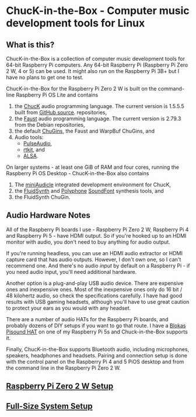 # ChucK-in-the-Box - Computer music development tools for Linux

## What is this?

ChucK-in-the-Box is a collection of computer music development tools
for 64-bit Raspberry Pi computers. Any 64-bit Raspberry Pi (Raspberry
Pi Zero 2 W, 4 or 5) can be used. It might also run on the Raspberry
Pi 3B+ but I have no plans to get one to test.

ChucK-in-the-Box for the Raspberry Pi Zero 2 W is built on the
command-line Raspberry Pi OS Lite and contains

1. the [ChucK](https://chuck.stanford.edu/)
audio programming language. The current version is 1.5.5.5 built from
[GitHub source](https://github.com/ccrma/chuck).
repositories,
2. the [Faust](https://faust.grame.fr/)
audio programming language. The current version is 2.79.3 from the Debian
repositories,
3. the default [ChuGins](https://github.com/ccrma/chugins),
the Faust and WarpBuf ChuGins, and
4. Audio tools:
    - [PulseAudio](https://www.freedesktop.org/wiki/Software/PulseAudio/),
    - [rtkit](https://venam.net/blog/unix/2025/03/24/rtkit.html), and
    - [ALSA](https://www.alsa-project.org/wiki/Main_Page).

On larger systems - at least one GiB of RAM and four cores, running the
Raspberry Pi OS Desktop - ChucK-in-the-Box also contains

1. The [miniAudicle](https://audicle.cs.princeton.edu/mini/)
integrated development environment for ChucK,
2. the [FluidSynth](https://www.fluidsynth.org/) and
[Polyphone](https://www.polyphone.io/en)
[SoundFont](https://en.wikipedia.org/wiki/SoundFont) synthesis tools, and
3. the FluidSynth ChuGin.

## Audio Hardware Notes
 
All of the Raspberry Pi boards I use - Raspberry Pi Zero 2 W,
Raspberry Pi 4 and Raspberry Pi 5 - have HDMI output. So if you're
hooked up to an HDMI monitor with audio, you don't need to buy
anything for audio output.

If you're running headless, you can use an HDMI audio extractor
or HDMI capture card that has audio outputs. However, I don't
own one, so I can't recommend one. And there's no audio _input_
by default on a Raspberry Pi - if you need audio input, you'll
need additional hardware.

Another option is a plug-and-play USB audio device. There are
expensive ones and inexpensive ones. Most of the inexpensive ones
only do 16 bit / 48 kilohertz audio, so check the specifications
carefully. I have had good results with USB gaming headsets,
although you'll have to use great caution to protect your ears
as you would with any headset.

There are a number of audio HATs for the Raspberry Pi boards, and
probably dozens of DIY setups if you want to go that route. I have a
[Blokas Pisound HAT](https://blokas.io/pisound/) on one of my
Raspberry Pi 5s and Chuck-in-the-Box supports it.

Finally, ChucK-in-the-Box supports Bluetooth audio, including
microphones, speakers, headphones and headsets. Pairing and
connection setup is done with the control panel on the Raspberry
Pi 4 and 5 PiOS desktop and from the command line in the Raspberry
Pi Zero 2 W.
 
## [Raspberry Pi Zero 2 W Setup](docs/Raspberry-Pi-Zero-2-W-Setup.md)

## [Full-Size System Setup](docs/Full-Size-System-Setup.md)
